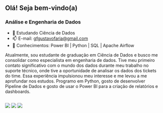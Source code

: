 ## Olá! Seja bem-vindo(a)
### Análise e Engenharia de Dados

- 🌱 Estudando Ciência de Dados
- 📫 E-mail: gfgustavofaria@gmail.com
- 🤯 Conhecimentos: Power BI | Python | SQL | Apache Airflow

Atualmente, sou estudante de graduação em Ciência de Dados e busco me consolidar como especialista em engenharia de dados. Tive meu primeiro contato significativo com o mundo dos dados durante meu trabalho no suporte técnico, onde tive a oportunidade de analisar os dados dos tickets do time. Essa experiência impulsionou meu interesse e me levou a me aprofundar nos estudos. Programo em Python, gosto de desenvolver Pipeline de Dados e gosto de usar o Power BI para a criação de relatórios e dashboards.

##

<div> 
  <a href = "mailto:gfgustavofaria@gmail.com"><img src="https://img.shields.io/badge/-Gmail-%23333?style=for-the-badge&logo=gmail&logoColor=white" target="_blank"></a>
  <a href="https://www.linkedin.com/in/gustavo-faria-54509573/" target="_blank"><img src="https://img.shields.io/badge/-LinkedIn-%230077B5?style=for-the-badge&logo=linkedin&logoColor=white" target="_blank"></a> 
  <a href="https://www.instagram.com/gustavofaria2/" target="_blank"><img src="https://img.shields.io/badge/-Instagram-%23E4405F?style=for-the-badge&logo=instagram&logoColor=white" target="_blank"></a>
  
</div>
